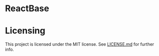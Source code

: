 # ReactBase

# Licensing
This project is licensed under the MIT license. See [LICENSE.md](https://github.com/yayes2/ReactBase/blob/master/LICENSE.md) for further info.